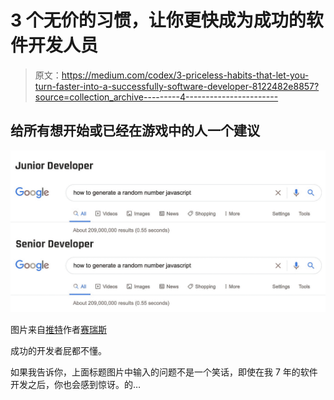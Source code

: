 # 3 个无价的习惯，让你更快成为成功的软件开发人员

> 原文：<https://medium.com/codex/3-priceless-habits-that-let-you-turn-faster-into-a-successfully-software-developer-8122482e8857?source=collection_archive---------4----------------------->

## 给所有想开始或已经在游戏中的人一个建议

![](img/7f18f5d165489d84e2786dc1fe2ebf73.png)

图片来自[推特](https://twitter.com/sudo_overflow/status/1278229760745734145)作者[赛瑞斯](https://twitter.com/sudo_overflow)

成功的开发者屁都不懂。

如果我告诉你，上面标题图片中输入的问题不是一个笑话，即使在我 7 年的软件开发之后，你也会感到惊讶。的…